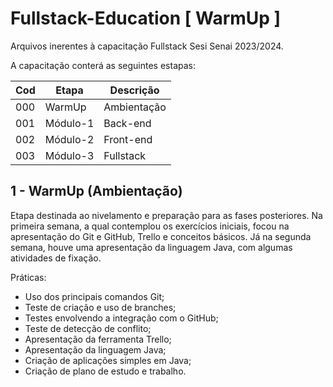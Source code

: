 # Fullstack-Education [ WarmUp ]
 Arquivos inerentes à capacitação Fullstack Sesi Senai 2023/2024.

 A capacitação conterá as seguintes estapas:

 Cod | Etapa | Descrição
---|---|---
000 | WarmUp   | Ambientação
001 | Módulo-1 | Back-end
002 | Módulo-2 | Front-end
003 | Módulo-3 | Fullstack

## 1 - WarmUp (Ambientação)
Etapa destinada ao nivelamento e preparação para as fases posteriores. Na primeira semana, a qual contemplou os exercícios iniciais, focou na apresentação do Git e GitHub, Trello e conceitos básicos. Já na segunda semana, houve uma apresentação da linguagem Java, com algumas atividades de fixação.

Práticas:
* Uso dos principais comandos Git;
* Teste de criação e uso de branches;
* Testes envolvendo a integração com o GitHub;
* Teste de detecção de conflito;
* Apresentação da ferramenta Trello;
* Apresentação da linguagem Java;
* Criação de aplicações simples em Java;
* Criação de plano de estudo e trabalho.
